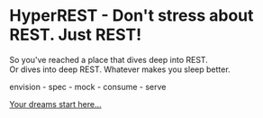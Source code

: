 # HyperREST - Don't stress about REST. Just REST!

So you've reached a place that dives deep into REST.  
Or dives into deep REST. Whatever makes you sleep better.

envision - spec - mock - consume - serve

[Your dreams start here...](http://andreineculau.github.com/hyperrest/)
